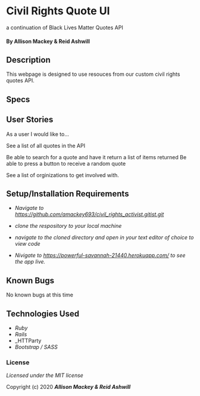 # Civil Rights Quote UI 
a continuation of Black Lives Matter Quotes API



#### By Allison Mackey & Reid Ashwill 

## Description
This webpage is designed to use resouces from our custom civil rights quotes API.

## Specs




## User Stories
As a user I would like to...

See a list of all quotes in the API

Be able to search for a quote and have it return a list of items returned
Be able to press a button to receive a random quote

See a list of orginizations to get involved with.



## Setup/Installation Requirements

* _Navigate to https://github.com/amackey693/civil_rights_activist.gitist.git_
* _clone the respository to your local machine_
* _navigate to the cloned directory and open in your text editor of choice to view code_

* _Nivigate to https://powerful-savannah-21440.herokuapp.com/ to see the app live._

## Known Bugs
No known bugs at this time


## Technologies Used

* _Ruby_
* _Rails_
* _HTTParty
* _Bootstrap / SASS_

### License

*Licensed under the MIT license*

Copyright (c) 2020 **_Allison Mackey & Reid Ashwill_**